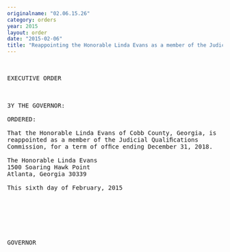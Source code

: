 ```yaml
---
originalname: "02.06.15.26"
category: orders
year: 2015
layout: order
date: "2015-02-06"
title: "Reappointing the Honorable Linda Evans as a member of the Judicial Qualifications Commission"
---
```

<pre>
 

EXECUTIVE ORDER

 

3Y THE GOVERNOR:

ORDERED:

That the Honorable Linda Evans of Cobb County, Georgia, is
reappointed as a member of the Judicial Qualiﬁcations
Commission, for a term of ofﬁce ending December 31, 2018.

The Honorable Linda Evans
1500 Soaring Hawk Point
Atlanta, Georgia 30339

This sixth day of February, 2015

  

 

 

GOVERNOR

 

 

</pre>
